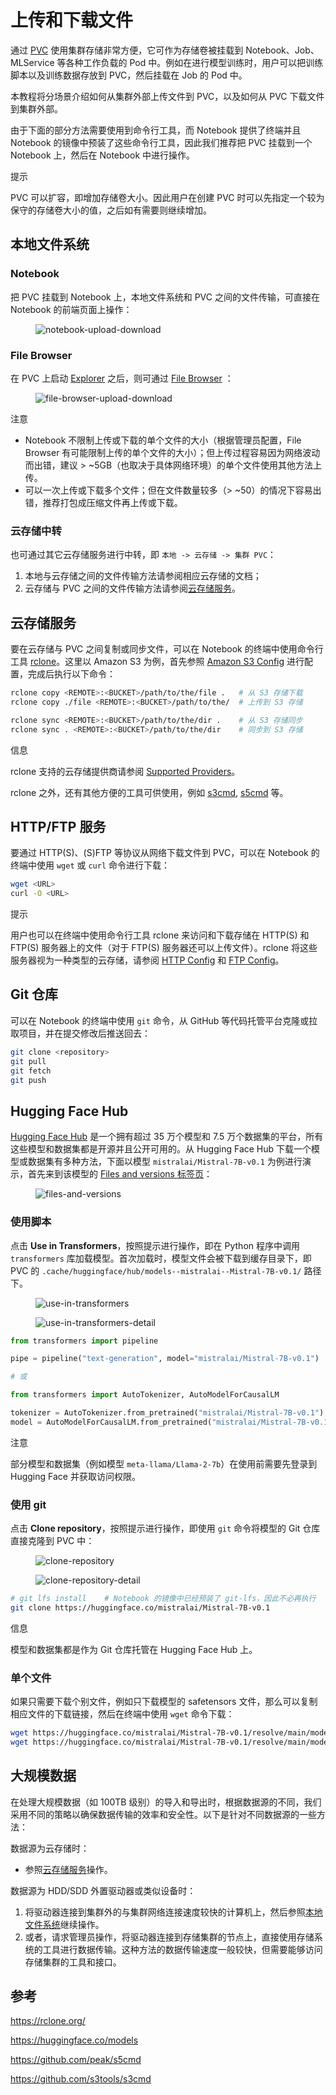 # 上传和下载文件

通过 [PVC](../modules/storage/pvc.md) 使用集群存储非常方便，它可作为存储卷被挂载到 Notebook、Job、MLService 等各种工作负载的 Pod 中。例如在进行模型训练时，用户可以把训练脚本以及训练数据存放到 PVC，然后挂载在 Job 的 Pod 中。

本教程将分场景介绍如何从集群外部上传文件到 PVC，以及如何从 PVC 下载文件到集群外部。

由于下面的部分方法需要使用到命令行工具，而 Notebook 提供了终端并且 Notebook 的镜像中预装了这些命令行工具，因此我们推荐把 PVC 挂载到一个 Notebook 上，然后在 Notebook 中进行操作。

<aside class="note tip">
<div class="title">提示</div>

PVC 可以扩容，即增加存储卷大小。因此用户在创建 PVC 时可以先指定一个较为保守的存储卷大小的值，之后如有需要则继续增加。

</aside>

## 本地文件系统

### Notebook

把 PVC 挂载到 Notebook 上，本地文件系统和 PVC 之间的文件传输，可直接在 Notebook 的前端页面上操作：

<figure class="screenshot">
  <img alt="notebook-upload-download" src="../assets/tasks/pvc-importing-and-exporting-files/notebook-upload-download.png" class="screenshot"/>
</figure>

### File Browser

在 PVC 上启动 [Explorer](./use-explorer.md) 之后，则可通过 [File Browser](./use-explorer.md#使用-file-browser) ：
<figure class="screenshot">
  <img alt="file-browser-upload-download" src="../assets/tasks/pvc-importing-and-exporting-files/file-browser-upload-download.png" class="screenshot"/>
</figure>

<aside class="note">
<div class="title">注意</div>

* Notebook 不限制上传或下载的单个文件的大小（根据管理员配置，File Browser 有可能限制上传的单个文件的大小）；但上传过程容易因为网络波动而出错，建议 > ~5GB（也取决于具体网络环境）的单个文件使用其他方法上传。
* 可以一次上传或下载多个文件；但在文件数量较多（> ~50）的情况下容易出错，推荐打包成压缩文件再上传或下载。

</aside>

### 云存储中转

也可通过其它云存储服务进行中转，即 `本地 -> 云存储 -> 集群 PVC`：

1. 本地与云存储之间的文件传输方法请参阅相应云存储的文档；
2. 云存储与 PVC 之间的文件传输方法请参阅[云存储服务](#云存储服务)。

## 云存储服务

要在云存储与 PVC 之间复制或同步文件，可以在 Notebook 的终端中使用命令行工具 <a target="_blank" rel="noopener noreferrer" href="https://rclone.org">rclone</a>。这里以 Amazon S3 为例，首先参照 <a target="_blank" rel="noopener noreferrer" href="https://rclone.org/s3/">Amazon S3 Config</a> 进行配置，完成后执行以下命令：

```bash
rclone copy <REMOTE>:<BUCKET>/path/to/the/file .   # 从 S3 存储下载
rclone copy ./file <REMOTE>:<BUCKET>/path/to/the/  # 上传到 S3 存储

rclone sync <REMOTE>:<BUCKET>/path/to/the/dir .    # 从 S3 存储同步
rclone sync . <REMOTE>:<BUCKET>/path/to/the/dir    # 同步到 S3 存储
```

<aside class="note info">
<div class="title">信息</div>

rclone 支持的云存储提供商请参阅 <a target="_blank" rel="noopener noreferrer" href="https://rclone.org/#providers">Supported Providers</a>。

</aside>

rclone 之外，还有其他方便的工具可供使用，例如 <a target="_blank" rel="noopener noreferrer" href="https://github.com/s3tools/s3cmd">s3cmd</a>, <a target="_blank" rel="noopener noreferrer" href="https://github.com/peak/s5cmd">s5cmd</a> 等。

## HTTP/FTP 服务

要通过 HTTP(S)、(S)FTP 等协议从网络下载文件到 PVC，可以在 Notebook 的终端中使用 `wget` 或 `curl` 命令进行下载：

```bash
wget <URL>
curl -O <URL>
```

<aside class="note tip">
<div class="title">提示</div>

用户也可以在终端中使用命令行工具 rclone 来访问和下载存储在 HTTP(S) 和 FTP(S) 服务器上的文件（对于 FTP(S) 服务器还可以上传文件）。rclone 将这些服务器视为一种类型的云存储，请参阅 <a target="_blank" rel="noopener noreferrer" href="https://rclone.org/http/">HTTP Config</a> 和 <a target="_blank" rel="noopener noreferrer" href="https://rclone.org/ftp/">FTP Config</a>。

</aside>

## Git 仓库

可以在 Notebook 的终端中使用 `git` 命令，从 GitHub 等代码托管平台克隆或拉取项目，并在提交修改后推送回去：

```bash
git clone <repository>
git pull
git fetch
git push
```

## Hugging Face Hub

<a target="_blank" rel="noopener noreferrer" href="https://huggingface.co/models">Hugging Face Hub</a> 是一个拥有超过 35 万个模型和 7.5 万个数据集的平台，所有这些模型和数据集都是开源并且公开可用的。从 Hugging Face Hub 下载一个模型或数据集有多种方法，下面以模型 `mistralai/Mistral-7B-v0.1` 为例进行演示，首先来到该模型的 <a target="_blank" rel="noopener noreferrer" href="https://huggingface.co/mistralai/Mistral-7B-v0.1/tree/main">Files and versions 标签页</a>：

<figure class="screenshot">
  <img alt="files-and-versions" src="../assets/tasks/pvc-importing-and-exporting-files/files-and-versions.png" class="screenshot"/>
</figure>

### 使用脚本

点击 **Use in Transformers**，按照提示进行操作，即在 Python 程序中调用 `transformers` 库加载模型。首次加载时，模型文件会被下载到缓存目录下，即 PVC 的 `.cache/huggingface/hub/models--mistralai--Mistral-7B-v0.1/` 路径下。

<figure class="screenshot">
  <img alt="use-in-transformers" src="../assets/tasks/pvc-importing-and-exporting-files/use-in-transformers.png" class="screenshot"/>
</figure>

<figure class="screenshot">
  <img alt="use-in-transformers-detail" src="../assets/tasks/pvc-importing-and-exporting-files/use-in-transformers-detail.png" class="screenshot"/>
</figure>

```python
from transformers import pipeline

pipe = pipeline("text-generation", model="mistralai/Mistral-7B-v0.1")

# 或

from transformers import AutoTokenizer, AutoModelForCausalLM

tokenizer = AutoTokenizer.from_pretrained("mistralai/Mistral-7B-v0.1")
model = AutoModelForCausalLM.from_pretrained("mistralai/Mistral-7B-v0.1")
```


<aside class="note">
<div class="title">注意</div>

部分模型和数据集（例如模型 `meta-llama/Llama-2-7b`）在使用前需要先登录到 Hugging Face 并获取访问权限。

</aside>

### 使用 git

点击 **Clone repository**，按照提示进行操作，即使用 `git` 命令将模型的 Git 仓库直接克隆到 PVC 中：

<figure class="screenshot">
  <img alt="clone-repository" src="../assets/tasks/pvc-importing-and-exporting-files/clone-repository.png" class="screenshot"/>
</figure>

<figure class="screenshot">
  <img alt="clone-repository-detail" src="../assets/tasks/pvc-importing-and-exporting-files/clone-repository-detail.png" class="screenshot"/>
</figure>

```bash
# git lfs install    # Notebook 的镜像中已经预装了 git-lfs，因此不必再执行
git clone https://huggingface.co/mistralai/Mistral-7B-v0.1
```

<aside class="note tip">
<div class="title">信息</div>

模型和数据集都是作为 Git 仓库托管在 Hugging Face Hub 上。

</aside>

### 单个文件

如果只需要下载个别文件，例如只下载模型的 safetensors 文件，那么可以复制相应文件的下载链接，然后在终端中使用 `wget` 命令下载：

```bash
wget https://huggingface.co/mistralai/Mistral-7B-v0.1/resolve/main/model-00001-of-00002.safetensors?download=true
wget https://huggingface.co/mistralai/Mistral-7B-v0.1/resolve/main/model-00002-of-00002.safetensors?download=true
```

## 大规模数据

在处理大规模数据（如 100TB 级别）的导入和导出时，根据数据源的不同，我们采用不同的策略以确保数据传输的效率和安全性。以下是针对不同数据源的一些方法：

数据源为云存储时：

* 参照[云存储服务](#云存储服务)操作。

数据源为 HDD/SDD 外置驱动器或类似设备时：

1. 将驱动器连接到集群外的与集群网络连接速度较快的计算机上，然后参照[本地文件系统](#本地文件系统)继续操作。
2. 或者，请求管理员操作，将驱动器连接到存储集群的节点上，直接使用存储系统的工具进行数据传输。这种方法的数据传输速度一般较快，但需要能够访问存储集群的工具和接口。

## 参考

<https://rclone.org/>

<https://huggingface.co/models>

<https://github.com/peak/s5cmd>

<https://github.com/s3tools/s3cmd>